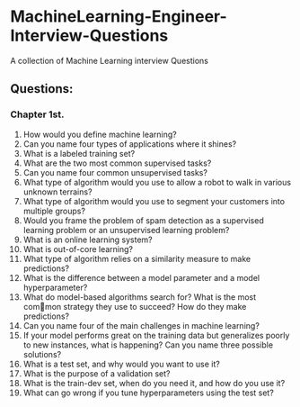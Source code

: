 # MachineLearning-Engineer-Interview-Questions
A collection of Machine Learning interview Questions 


## Questions:

### Chapter 1st.
1. How would you define machine learning?
2. Can you name four types of applications where it shines?
3. What is a labeled training set?
4. What are the two most common supervised tasks?
5. Can you name four common unsupervised tasks?
6. What type of algorithm would you use to allow a robot to walk in various unknown terrains?
7. What type of algorithm would you use to segment your customers into multiple groups?
8. Would you frame the problem of spam detection as a supervised learning problem or an unsupervised learning problem?
9. What is an online learning system?
10. What is out-of-core learning?
11. What type of algorithm relies on a similarity measure to make predictions?
12. What is the difference between a model parameter and a model hyperparameter?
13. What do model-based algorithms search for? What is the most common strategy they use to succeed? How do they make predictions?
14. Can you name four of the main challenges in machine learning?
15. If your model performs great on the training data but generalizes poorly to new instances, what is happening? Can you name three possible solutions?
16. What is a test set, and why would you want to use it?
17. What is the purpose of a validation set?
18. What is the train-dev set, when do you need it, and how do you use it?
19. What can go wrong if you tune hyperparameters using the test set?
